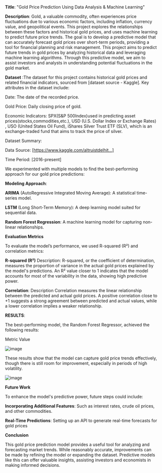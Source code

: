 <b>Title</b>: "Gold Price Prediction Using Data Analysis & Machine Learning"

<b>Description</b>: Gold, a valuable commodity, often experiences price fluctuations due to various economic factors, including inflation, currency value, and geopolitical events. This project explores the relationships between these factors and historical gold prices, and uses machine learning to predict future price trends.
The goal is to develop a predictive model that can accurately forecast gold prices over short-term periods, providing a tool for financial planning and risk management.
This project aims to predict future trends in gold prices by analyzing historical data and leveraging machine learning algorithms. Through this predictive model, we aim to assist investors and analysts in understanding potential fluctuations in the gold market.

<b>Dataset</b> :The dataset for this project contains historical gold prices and related financial indicators, sourced from [dataset source - Kaggle]. Key attributes in the dataset include:

Date: The date of the recorded price.

Gold Price: Daily closing price of gold.

Economic Indicators: 
SPX(S&P 500Index)used in predicting asset prices(stocks,commodities,etc.), 
USD (U.S. Dollar Index or Exchange Rates) ,
USO (United States Oil Fund), 
iShares Silver Trust ETF (SLV), which is an exchange-traded fund that aims to track the price of silver.

Dataset Summary:

Data Source: [https://www.kaggle.com/altruistdelhit...]

Time Period: [2016-present]

We experimented with multiple models to find the best-performing approach for our gold price predictions:

<b>Modeling Approach</b>:

<b>ARIMA</b> (AutoRegressive Integrated Moving Average): A statistical time-series model.

<b>LSTM</b> (Long Short-Term Memory): A deep learning model suited for sequential data.

<b>Random Forest Regression</b>: A machine learning model for capturing non-linear relationships.


<b>Evaluation Metrics</b>

To evaluate the model’s performance, we used R-squared (R²) and correlation metrics:

<b>R-squared (R²)</b>
Description: R-squared, or the coefficient of determination, measures the proportion of variance in the actual gold prices explained by the model's predictions. An R² value closer to 1 indicates that the model accounts for most of the variability in the data, showing high predictive power.

<b>Correlation</b>:
Description Correlation measures the linear relationship between the predicted and actual gold prices. A positive correlation close to +1 suggests a strong agreement between predicted and actual values, while a lower correlation implies a weaker relationship.


<b>RESULTS</b>:

The best-performing model, the Random Forest Regressor, achieved the following results:

Metric	Value

![image](https://github.com/user-attachments/assets/0a6a46bd-c095-4a51-98ac-28718c0ce3b1)





These results show that the model can capture gold price trends effectively, though there is still room for improvement, especially in periods of high volatility.



![image](https://github.com/user-attachments/assets/97fd3ec4-c35d-42d6-874e-37d6c7810e99)



<b>Future Work</b>

To enhance the model's predictive power, future steps could include:

<b>Incorporating Additional Features</b>: Such as interest rates, crude oil prices, and other commodities.


<b>Real-Time Predictions</b>: Setting up an API to generate real-time forecasts for gold prices







<b>Conclusion</b>

This gold price prediction model provides a useful tool for analyzing and forecasting market trends. While reasonably accurate, improvements can be made by refining the model or expanding the dataset. Predictive models like this can offer valuable insights, assisting investors and economists in making informed decisions.






